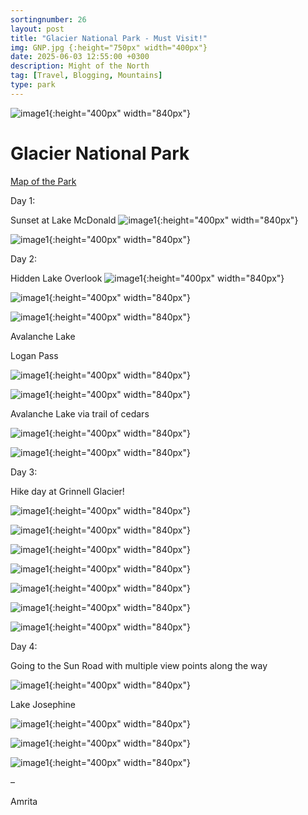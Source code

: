 ```yaml
---
sortingnumber: 26
layout: post
title: "Glacier National Park - Must Visit!"
img: GNP.jpg {:height="750px" width="400px"}
date: 2025-06-03 12:55:00 +0300
description: Might of the North
tag: [Travel, Blogging, Mountains]
type: park
---
```




![image1]({{site.baseurl}}/assets/img/GlacierNP/1.jpg){:height="400px" width="840px"}




# Glacier National Park

[Map of the Park](https://www.nps.gov/glac/planyourvisit/maps.htm)


Day 1:

Sunset at Lake McDonald 
![image1]({{site.baseurl}}/assets/img/GlacierNP/lake1.jpg){:height="400px" width="840px"}

![image1]({{site.baseurl}}/assets/img/GlacierNP/lake2.jpg){:height="400px" width="840px"}


Day 2: 

Hidden Lake Overlook
![image1]({{site.baseurl}}/assets/img/GlacierNP/A.jpeg){:height="400px" width="840px"}

![image1]({{site.baseurl}}/assets/img/GlacierNP/hidden1.jpeg){:height="400px" width="840px"}


![image1]({{site.baseurl}}/assets/img/GlacierNP/hidden.jpeg){:height="400px" width="840px"}


Avalanche Lake



Logan Pass

![image1]({{site.baseurl}}/assets/img/GlacierNP/drive.jpg){:height="400px" width="840px"}


![image1]({{site.baseurl}}/assets/img/GlacierNP/drive1.jpeg){:height="400px" width="840px"}


Avalanche Lake via trail of cedars

![image1]({{site.baseurl}}/assets/img/GlacierNP/Avlake.jpg){:height="400px" width="840px"}


![image1]({{site.baseurl}}/assets/img/GlacierNP/9.jpg){:height="400px" width="840px"}

Day 3:

Hike day at Grinnell Glacier!

![image1]({{site.baseurl}}/assets/img/GlacierNP/10.jpg){:height="400px" width="840px"}

![image1]({{site.baseurl}}/assets/img/GlacierNP/11.jpg){:height="400px" width="840px"}

![image1]({{site.baseurl}}/assets/img/GlacierNP/12.jpg){:height="400px" width="840px"}

![image1]({{site.baseurl}}/assets/img/GlacierNP/13.jpg){:height="400px" width="840px"}

![image1]({{site.baseurl}}/assets/img/GlacierNP/14.jpg){:height="400px" width="840px"}

![image1]({{site.baseurl}}/assets/img/GlacierNP/grin5.jpg){:height="400px" width="840px"}

![image1]({{site.baseurl}}/assets/img/GlacierNP/G1.jpg){:height="400px" width="840px"}


Day 4:

Going to the Sun Road with multiple view points along the way


![image1]({{site.baseurl}}/assets/img/GlacierNP/falls.jpeg){:height="400px" width="840px"}

Lake Josephine

![image1]({{site.baseurl}}/assets/img/GlacierNP/lakeJ.jpeg){:height="400px" width="840px"}


![image1]({{site.baseurl}}/assets/img/GlacierNP/mcD.jpeg){:height="400px" width="840px"}


![image1]({{site.baseurl}}/assets/img/GlacierNP/huck.jpeg){:height="400px" width="840px"}


–

Amrita
